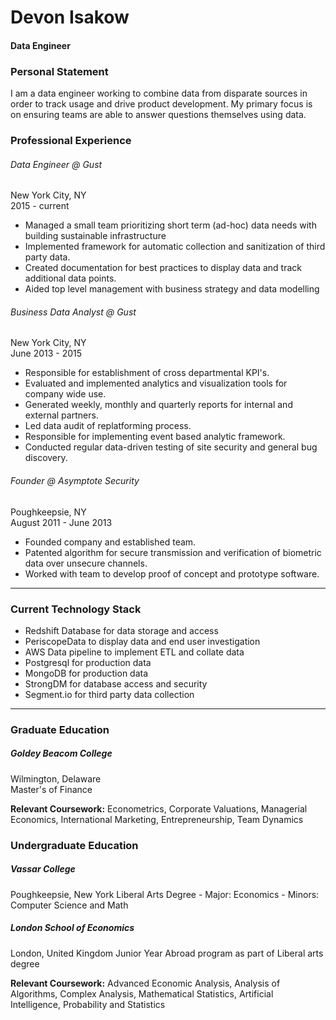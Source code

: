 # Devon Isakow
#### Data Engineer

### Personal Statement
I am a data engineer working to combine data from disparate sources in order to track usage and drive product development. My primary focus is on ensuring teams are able to answer questions themselves using data. 


### Professional Experience

###### Data Engineer @ Gust
New York City, NY  
2015 - current

- Managed a small team prioritizing short term (ad-hoc) data needs with building sustainable infrastructure 
- Implemented framework for automatic collection and sanitization of third party data. 
- Created documentation for best practices to display data and track additional data points.
- Aided top level management with business strategy and data modelling 

###### Business Data Analyst @ Gust
New York City, NY  
June 2013 - 2015

- Responsible for establishment of cross departmental KPI's.
- Evaluated and implemented analytics and visualization tools for company wide use. 
- Generated weekly, monthly and quarterly reports for internal and external partners.
- Led data audit of replatforming process.
- Responsible for implementing event based analytic framework.
- Conducted regular data-driven testing of site security and general bug discovery.

###### Founder @ Asymptote Security 
Poughkeepsie, NY  
August 2011 - June 2013 

- Founded company and established team.
- Patented algorithm for secure transmission and verification of biometric data over unsecure channels.
- Worked with team to develop proof of concept and prototype software.

---

### Current Technology Stack

- Redshift Database for data storage and access
- PeriscopeData to display data and end user investigation
- AWS Data pipeline to implement ETL and collate data
- Postgresql for production data
- MongoDB for production data
- StrongDM for database access and security
- Segment.io for third party data collection

---

### Graduate Education

##### Goldey Beacom College
Wilmington, Delaware  
Master's of Finance

**Relevant Coursework:**
Econometrics, Corporate Valuations, Managerial  Economics, International Marketing, Entrepreneurship, Team Dynamics

### Undergraduate Education

##### Vassar College
Poughkeepsie, New York
Liberal Arts Degree - Major: Economics - Minors: Computer Science and Math

##### London School of Economics
London, United Kingdom
Junior Year Abroad program as part of Liberal arts degree

**Relevant Coursework:**
Advanced Economic Analysis, Analysis of Algorithms, Complex Analysis,  Mathematical Statistics, Artificial Intelligence, Probability and Statistics
